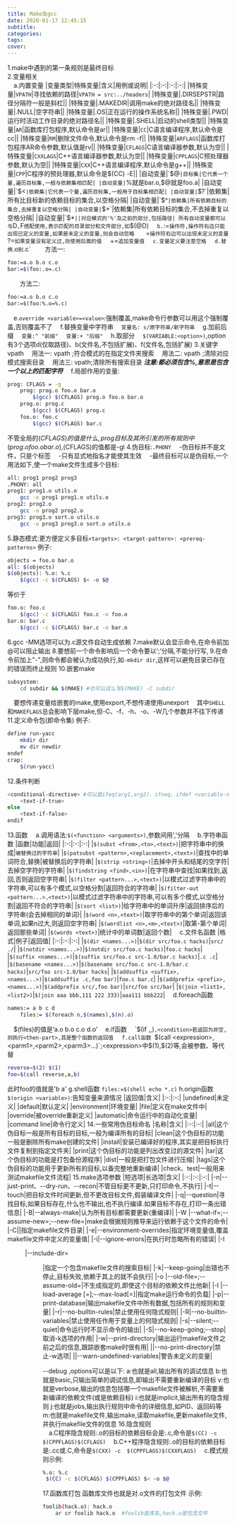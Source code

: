 ```yaml
---
title: Make及gcc
date: 2020-01-17 12:45:15
subtitle:
categories:
tags:
cover:
---
```


1.make中遇到的第一条规则是最终目标  
2.变量相关  
　a.内置变量
|变量类型|特殊变量|含义|用例或说明|
|:-:|:-:|:-:|:-:|
|特殊变量|`VPATH`|寻找依赖的路径|`VPATH = src:../headers`|
|特殊变量|.DIRSEPSTR|路径分隔符一般是斜杠||
|特殊变量|.MAKEDIR|调用make的绝对路径名||
|特殊变量|.NULL|空字符串||
|特殊变量|.OS|正在运行的操作系统名称||
|特殊变量|.PWD|运行时活动工作目录的绝对路径名||
|特殊变量|.SHELL|启动的shell类型||
|特殊变量|`AR`|函数库打包程序,默认命令是ar||
|特殊变量|`CC`|C语言编译程序,默认命令是cc||
|特殊变量|`RM`|删除文件命令,默认命令是rm -f||
|特殊变量|`ARFLAGS`|函数库打包程序AR命令参数,默认值是rv||
|特殊变量|`CFLAGS`|C语言编译器参数,默认为空||
|特殊变量|`CXXLAGS`|C++语言编译器参数,默认为空||
|特殊变量|`CPPLAGS`|C预处理器参数,默认为空||
|特殊变量|`CXX`|C++语言编译程序,默认命令是g++||
|特殊变量|`CPP`|C程序的预处理器,默认命令是$(CC) -E||
|自动变量|`$@`|目标集|它代表一个量,遍历目标集,一般与依赖集相匹配|
|自动变量|`$%`|目标集|仅当目标是函数库文件时,表示规则中的目标成员名,foo.a(bar.o),$%就是bar.o,$@就是foo.a|
|自动变量|`$<`|依赖集|它代表一个量,遍历目标集,一般用于目标集相匹配|
|自动变量|`$?`|依赖集|所有比目标新的依赖目标的集合,以空格分隔|
|自动变量|`$^`|依赖集|所有依赖目标的集合,去掉重复以空格分隔|
|自动变量|`$+`|依赖集|所有依赖目标的集合,不去掉重复以空格分隔|
|自动变量|`$*`||对应模式的'%'及之前的部分,包括路径|
所有自动变量都可以与`D`,`F`搭配使用,表示匹配的目录部分和文件部分,如`$(@D)`
　b.`:=`操作符,操作符右边只能出现已定义的变量,如果是未定义的变量,则会自动忽略 
　`=`操作符右边可以出现未定义的变量
　`?=`如果变量没有定义过,则使用后面的值
　`+=`追加变量值
　c.变量定义要注意空格
　d.替换`.o`到`.c`
　　方法一:
```bash
foo:=a.o b.o c.o
bar:=$(foo:.o=.c)
```
　　方法二:
```bash
foo:=a.o b.o c.o
bar:=$(foo:%.o=%.c)
```
　e.`override <variable>=<value>`:强制覆盖,make命令行参数可以用这个强制覆盖,否则覆盖不了
　f.替换变量中字符串
　`变量名: s/原字符串/新字符串`
　g.加前后缀
　`变量:^ "前缀"`
　`变量:+ "后缀"`
　h.取部分
　`$(VARIABLE:<option>)`,option有3个选项d(仅取路径)、b(文件名,不包括扩展)、f(文件名,包括扩展)
3.关键字vpath
　用法一: vpath <pattern> <directories>;符合模式的在指定文件夹搜索
　用法二: vpath <pattern>;清除对应模式搜索目录
　用法三: vpath;清除所有搜索目录
***注意:都必须包含%,意思是包含一个以上的匹配字符***
　f.局部作用的变量:
```bash
prog: CFLAGS = -g
	prog: prog.o foo.o bar.o
		$(gcc) $(CFLAGS) prog.o foo.o bar.o
	prog.o: prog.c
		$(gcc) $(CFLAGS) prog.c
	foo.o: foo.c
		$(gcc) $(CFLAGS) bar.c
```
不管全局的$(CFLAGS)的值是什么,prog目标及其所引发的所有规则中(prog.o foo.o bar.o),$(CFLAGS)的值都是-gl
4.伪目标:`.PHONY`
　-伪目标并不是文件，只是个标签
　-只有显式地指名才能使其生效
　-最终目标可以是伪目标,一个用法如下,使一个make文件生成多个目标:
```bash
all: prog1 prog2 prog3
.PHONY: all
prog1: prog1.o utils.o
	gcc -o prog1 prog1.o utils.o
prog2: prog2.o
	gcc -o prog2 prog2.o
prog3: prog3.o sort.o utils.o
	gcc -o prog3 prog3.o sort.o utils.o
```
5.静态模式:更方便定义多目标`<targets>: <target-pattern>: <prereq-patterns>`
例子:
```bash
objects = foo.o bar.o
all: $(objects)
$(objects): %.o: %.c
	$(gcc) -c $(CFLAGS) $< -o $@
```
等价于
```bash
foo.o: foo.c
	$(gcc) -c $(CFLAGS) foo.c -o foo.o
bar.o: bar.c
	$(gcc) -c $(CFLAGS) bar.c -o bar.o
```
6.gcc -MM选项可以为.c源文件自动生成依赖
7.make默认会显示命令,在命令前加@可以阻止输出
8.要想前一个命令影响后一个命令要以‘;’分隔,不能分行写,
9.在命令前加上"-",则命令都会被认为成功执行,如`-mkdir dir`,这样可以避免目录已存在的错误而终止规则
10.嵌套make  
```bash
subsystem:
	cd subdir && $(MAKE) #也可以这么写$(MAKE) -C subdir
```
　要想传递变量给嵌套的make,使用export,不想传递使用unexport
　其中`SHELL`和`MAKEFLAGS`总会影响下层make,但-C、-f、-h、-o、-W几个参数并不往下传递
11.定义命令包(即命令集)
例子:
```bash
define run-yacc
	mkdir dir
	mv dir newdir
endef
crap: 
	$(run-yacc)
```
12.条件判断
```bash
<conditional-directive> #可以是ifeq(arg1,arg2)、ifneq、ifdef <variable-name>、ifndef
	<text-if-true>
else
	<text-if-false>
endif
```
13.函数
　a.调用语法:`$(<function> <arguments>)`,参数间用','分隔
　b.字符串函数
|函数|功能|返回|
|:-:|:-:|:-:|
|`$(subst <from>,<to>,<text>)`|把字符串<text>中的<from>换成<to>|`被替换过的字符串`|
|`$(patsubst <pattern>,<replacement>,<text>)`|查找<text>中的单词符合<pattern>,替换<replacement>|被替换后的字符串|
|`$(strip <string>)`|去掉<string>中开头和结尾的空字符|去掉空字符的字符串|
|`$(findstring <find>,<in>)`|在字符串<in>中查找<find>|如果找到,返回<find>,否则返回空字符串|
|`$(filter <pattern...>,<text>)`|以<pattern>模式过滤<text>字符串中的字符串,可以有多个模式,以空格分割|返回符合<pattern>的字符串|
|`$(filter-out <pattern...>,<text>)`|以<pattern>模式过滤<text>字符串中的字符串,可以有多个模式,以空格分割|返回不符合<pattern>的字符串|
|`$(sort <list>)`|给字符串<list>中的单词升序|返回排序后的字符串(会去掉相同的单词)|
|`$(word <n>,<text>)`|取字符串<text>中的第<n>个单词|返回该单词,如果n过大,则返回空字符串|
|`$(wordlist <n>,<m>,<text>)`|取第<n>-第<m>个单词|返回那些单词|
|`$(words <text>)`|统计<text>中的单词数|返回个数|
　c.文件名函数
|格式|例子|返回值|
|:-:|:-:|:-:|
|`$(dir <names...>)`|`$(dir src/foo.c hacks)`|`src/ ./`|
|`$(notdir <names...>)`|`$(notdir src/foo.c hacks)`|`foo.c hacks`|
|`$(suffix <names...>)`|`$(suffix src/foo.c src-1.0/bar.c hacks)`|`.c .c`|
|`$(basename <names...>)`|`$(basename src/foo.c src-1.0/bar.c hacks)`|`src/foo src-1.0/bar hacks`|
|`$(addsuffix <suffix>,<names...>)`|`$(addsuffix .c,foo bar)`|`foo.c bar.c`|
|`$(addprefix <prefix>,<names...>)`|`$(addprefix src/,foo bar)`|`src/foo src/bar`|
|`$(join <list1>,<list2>)`|`$(join aaa bbb,111 222 333)`|`aaa111 bbb222`|
　d.foreach函数
```bash
names:= a b c d
	files:= $(foreach n,$(names),$(n).o)
```
　$(files)的值是‘a.o b.o c.o d.o’
　e.if函数
　`$(if <condition>,<then-part>,<else-part>)`,<condition>若返回为非空,则执行<then-part>,其是整个函数的返回值
　f.call函数
`$(call <expression>,<parm1>,<parm2>,<parm3>...)`;<expression>中$(1),$(2)等,会被参数<parm1>、<parm2>等代替
```bash
reverse=$(2) $(1)
foo=$(call reverse,a,b)
```
此时foo的值就是'b a'
  g.shell函数
  `files:=$(shell echo *.c)`
  h.origin函数
  `$(origin <variable>)`:告知变量来源情况
|返回值|含义|
|:-:|:-:|
|undefined|未定义|
|default|默认定义|
|environment|环境变量|
|file|定义在make文件中|
|override|被override重新定义|
|automatic|命令运行中的自动化变量|
|command line|命令行定义|
 14.一些常用伪目标命名
|名称|含义|
|:-:|:-:|
|all|这个伪目标一般是所有目标的目标,一般为编译所有的目标|
|clean|这个伪目标的功能一般是删除所有make创建的文件|
|install|安装已编译好的程序,其实是把目标执行文件复制到指定文件夹|
|print|这个伪目标的功能是列出改变过的源文件|
|tar|这个伪目标的功能是打包备份源程序|
|dist|一般是把打包文件进行压缩|
|tags|这个伪目标的功能用于更新所有的目标,以备完整地重新编译|
|check、test|一般用来测试makefile文件流程|
15.make选项参数
|短选项|长选项|含义|
|:-:|:-:|:-:|
|-n|--just-print、--dry-run、--recon|不管目标更不更新,只打印命令,不执行|
|-t|--touch|把目标文件时间更新,但不更改目标文件,假装编译文件|
|-q|--question|寻找目标,如果目标存在,什么也不输出,也不执行编译.如果目标不存在,打印一条出错信息|
|-B|--always-make|认为所有目标都需要更新(重编译)|
|-W <file>|--what-if=<file>;--assume-new=<file>;--new-file=<file>|make会根据规则推导来运行依赖于这个文件的命令|
|-C||指定makefile文件目录|
|-e|--environment-overrides|指定环境变量值,覆盖makefile文件中定义的变量值|
|-i|--ignore-errors|在执行时忽略所有的错误|
|-I <dir>|--include-dir=<dir>|指定一个包含makefile文件的搜索目标|
|-k|--keep-going|出错也不停止,目标失败,依赖于其上的就不会执行|
|-o <file>|--old-file=<file>;--assume-old=<file>|不生成指定的<file>,即使这个目标的依赖文件比他新|
|-l <load>|--load-average [=<load>];--max-load[=<load>]|指定make运行命令的负载|
|-p|--print-database|输出makefile文件中所有数据,包括所有的规则和变量|
|-r|--no-builtin-rules|禁止使用任何隐式规则|
|-R|--no-builtin-variables|禁止使用任作用于变量上的何隐式规则|
|-s|--silent;--quiet|命令运行时不显示命令的输出|
|-S|--no-keep-going;--stop|取消-k选项的作用|
|-w|--print-directory|输出运行makefile文件之前之后的信息,跟踪嵌套make时很有用|
||--no-print-directory|禁止-w选项|
||--warn-undefined-variables|警告未定义的变量|

--debug <options>,options可以是以下:
a:也就是all,输出所有的调试信息
b:也就是basic,只输出简单的调试信息,即输出不需要重新编译的目标
v:也就是verbose,输出的信息包括哪一个makefile文件被解析,不需要重新编译的依赖文件(或是依赖目标)
i:也就是implicit,输出所有的隐含规则
j:也就是jobs,输出执行规则中命令的详细信息,如PID、返回码等
m:也就是makefile文件,输出make,读取makefile,更新makefile文件,并执行makefile文件的信息
16.隐含规则  
　a.C程序隐含规则:<n>.o的目标的依赖目标会是:<n>.c,命令是`$(CC) -c $(CPPFLAGS)$(CFLAGS)`
　b.C++程序隐含规则:<n>.o的目标的依赖目标是:<n>.cc或<n>.C,命令是`$(CXX) -c  $(CPPFLAGS)$(CXXFLAGS)`
　c.模式规则示例:
```bash
%.o: %.c
 $(CC) -c $(CFLAGS) $(CPPFLAGS) $< -o $@
```
17.函数库打包
函数库文件也就是对.o文件的打包文件
示例:
```bash
foolib(hack.o): hack.o
	ar cr foolib hack.o  #foolib是库名,hack.o是包含文件
```
